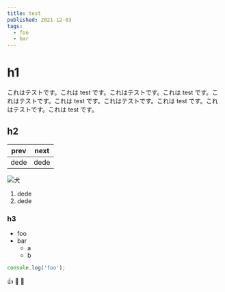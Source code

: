 ```yaml
---
title: test
published: 2021-12-03
tags:
  - foo
  - bar
---
```


# h1

これはテストです。これは test です。これはテストです。これは test です。これはテストです。これは test です。これはテストです。これは test です。これはテストです。これは test です。

## h2

| prev | next |
| ---- | ---- |
| dede | dede |

![犬](https://picsum.photos/200/300)

1. dede
2. dede

### h3

- foo
- bar
  - a
  - b

```typescript
console.log('foo');
```

👍
📝
🤒
